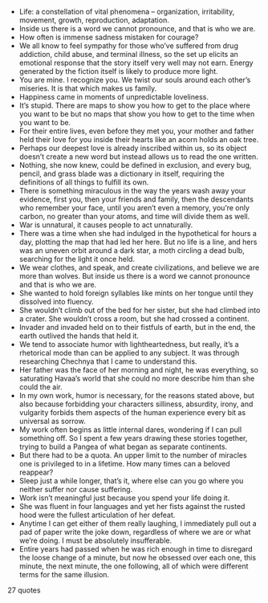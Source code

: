  - Life: a constellation of vital phenomena – organization, irritability, movement, growth, reproduction, adaptation.
 - Inside us there is a word we cannot pronounce, and that is who we are.
 - How often is immense sadness mistaken for courage?
 - We all know to feel sympathy for those who’ve suffered from drug addiction, child abuse, and terminal illness, so the set up elicits an emotional response that the story itself very well may not earn. Energy generated by the fiction itself is likely to produce more light.
 - You are mine. I recognize you. We twist our souls around each other’s miseries. It is that which makes us family.
 - Happiness came in moments of unpredictable loveliness.
 - It’s stupid. There are maps to show you how to get to the place where you want to be but no maps that show you how to get to the time when you want to be.
 - For their entire lives, even before they met you, your mother and father held their love for you inside their hearts like an acorn holds an oak tree.
 - Perhaps our deepest love is already inscribed within us, so its object doesn’t create a new word but instead allows us to read the one written.
 - Nothing, she now knew, could be defined in exclusion, and every bug, pencil, and grass blade was a dictionary in itself, requiring the definitions of all things to fulfill its own.
 - There is something miraculous in the way the years wash away your evidence, first you, then your friends and family, then the descendants who remember your face, until you aren’t even a memory, you’re only carbon, no greater than your atoms, and time will divide them as well.
 - War is unnatural, it causes people to act unnaturally.
 - There was a time when she had indulged in the hypothetical for hours a day, plotting the map that had led her here. But no life is a line, and hers was an uneven orbit around a dark star, a moth circling a dead bulb, searching for the light it once held.
 - We wear clothes, and speak, and create civilizations, and believe we are more than wolves. But inside us there is a word we cannot pronounce and that is who we are.
 - She wanted to hold foreign syllables like mints on her tongue until they dissolved into fluency.
 - She wouldn’t climb out of the bed for her sister, but she had climbed into a crater. She wouldn’t cross a room, but she had crossed a continent.
 - Invader and invaded held on to their fistfuls of earth, but in the end, the earth outlived the hands that held it.
 - We tend to associate humor with lightheartedness, but really, it’s a rhetorical mode than can be applied to any subject. It was through researching Chechnya that I came to understand this.
 - Her father was the face of her morning and night, he was everything, so saturating Havaa’s world that she could no more describe him than she could the air.
 - In my own work, humor is necessary, for the reasons stated above, but also because forbidding your characters silliness, absurdity, irony, and vulgarity forbids them aspects of the human experience every bit as universal as sorrow.
 - My work often begins as little internal dares, wondering if I can pull something off. So I spent a few years drawing these stories together, trying to build a Pangea of what began as separate continents.
 - But there had to be a quota. An upper limit to the number of miracles one is privileged to in a lifetime. How many times can a beloved reappear?
 - Sleep just a while longer, that’s it, where else can you go where you neither suffer nor cause suffering.
 - Work isn’t meaningful just because you spend your life doing it.
 - She was fluent in four languages and yet her fists against the rusted hood were the fullest articulation of her defeat.
 - Anytime I can get either of them really laughing, I immediately pull out a pad of paper write the joke down, regardless of where we are or what we’re doing. I must be absolutely insufferable.
 - Entire years had passed when he was rich enough in time to disregard the loose change of a minute, but now he obsessed over each one, this minute, the next minute, the one following, all of which were different terms for the same illusion.

27 quotes